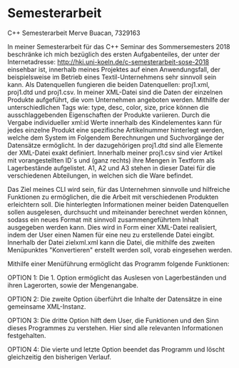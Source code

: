 # Semesterarbeit
C++ Semesterarbeit
Merve Buacan, 7329163

In  meiner  Semesterarbeit  für  das  C++ Seminar des Sommersemesters  2018 beschränke  ich  mich bezüglich des ersten Aufgabenteiles, der unter der Internetadresse: http://hki.uni-koeln.de/c-semesterarbeit-sose-2018 einsehbar ist, innerhalb meines Projektes auf einen Anwendungsfall, der beispielsweise im Betrieb eines Textil-Unternehmens sehr sinnvoll sein kann. Als Datenquellen fungieren die beiden Datenquellen: proj1.xml, proj1.dtd und proj1.csv. In meiner XML-Datei sind die Daten der
einzelnen  Produkte  aufgeführt,  die  vom  Unternehmen  angeboten  werden.  Mithilfe  der
unterschiedlichen Tags wie: type, desc, color, size, price  können die ausschlaggebenden Eigenschaften
der Produkte variieren. Durch die Vergabe individueller  xml:id  Werte innerhalb des Kindelementes
<product> kann für jedes einzelne Produkt eine spezifische Artikelnummer hinterlegt werden, welche
dem  System  im  Folgendem  Berechnungen  und  Suchvorgänge  der  Datensätze  ermöglicht.  In  der
dazugehörigen proj1.dtd sind alle Elemente der XML-Datei exakt definiert. Innerhalb meiner proj1.csv
sind vier Artikel mit vorangestellten ID´s und (ganz rechts) ihre Mengen in Textform als Lagerbestände aufgelistet. A1, A2 und A3 stehen in dieser Datei für die verschiedenen Abteilungen, in welchen sich die Ware befindet. 
  
Das  Ziel  meines  CLI  wird  sein,  für  das  Unternehmen  sinnvolle  und  hilfreiche  Funktionen  zu
ermöglichen,  die  die  Arbeit  mit  verschiedenen  Produkten  erleichtern  soll.  Die  hinterlegten
Informationen meiner beiden Datenquellen sollen  ausgelesen,  durchsucht  und
miteinander berechnet werden können, sodass ein neues Format mit sinnvoll zusammengeführtem
Inhalt ausgegeben werden kann. Dies wird in Form einer XML-Datei realisiert, indem der User einen Namen für eine neu zu erstellende Datei eingibt. Innerhalb der Datei zielxml.xml kann die Datei, die mithilfe des zweiten Menüpunktes "Konvertieren" erstellt werden soll, vorab eingesehen werden.

Mithilfe einer Menüführung ermöglicht das Programm folgende Funktionen:

OPTION 1: Die 1. Option ermöglicht das Auslesen von Lagerbeständen und ihren Lagerorten, sowie der Mengenangabe.

OPTION 2: Die zweite Option überführt die Inhalte der Datensätze in eine gemeinsame XML-Instanz.

OPTION 3: Die dritte Option hilft dem User, die Funktionen und den Sinn dieses Programmes zu verstehen. Hier sind alle relevanten       Informationen festgehalten.

OPTION 4: Die vierte und letzte Option beendet das Programm und löscht gleichzeitig den bisherigen Verlauf.
